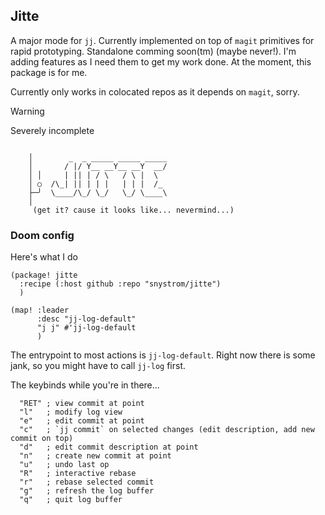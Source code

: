 ## Jitte
A major mode for `jj`. Currently implemented on top of `magit` primitives for rapid prototyping. Standalone comming soon(tm) (maybe never!). I'm adding features as I need them to get my work done. At the moment, this package is for me.

Currently only works in colocated repos as it depends on `magit`, sorry. 

> [!WARNING]  
> Severely incomplete

```
       
    │        _  _ _____ _____ _____
    │       / |/ Y__ __Y__ __Y  __/
    │ │     | || | / \   / \ |  \  
    │ ○  /\_| || | | |   | | |  /_ 
    ├─╯  \____/\_/ \_/   \_/ \____\
    │ 
     (get it? cause it looks like... nevermind...)
```

### Doom config

Here's what I do
``` elisp
(package! jitte
  :recipe (:host github :repo "snystrom/jitte")
  )
  
(map! :leader
      :desc "jj-log-default"
      "j j" #'jj-log-default
      )
```


The entrypoint to most actions is `jj-log-default`. Right now there is some jank, so you might have to call `jj-log` first.

The keybinds while you're in there...
``` elisp
  "RET" ; view commit at point
  "l"   ; modify log view
  "e"   ; edit commit at point
  "c"   ; `jj commit` on selected changes (edit description, add new commit on top)
  "d"   ; edit commit description at point
  "n"   ; create new commit at point
  "u"   ; undo last op
  "R"   ; interactive rebase 
  "r"   ; rebase selected commit
  "g"   ; refresh the log buffer
  "q"   ; quit log buffer
```
